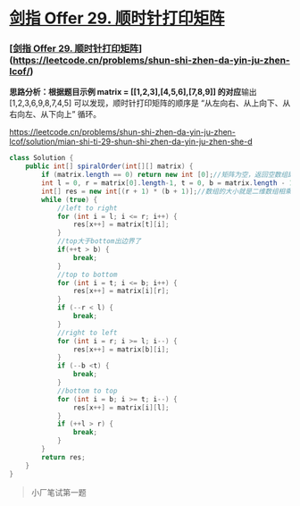 # [剑指 Offer 29. 顺时针打印矩阵](https://github.com/HealUP/MyBlog/issues/24)

###  [[剑指 Offer 29. 顺时针打印矩阵](https://leetcode.cn/problems/shun-shi-zhen-da-yin-ju-zhen-lcof/)](https://leetcode.cn/problems/shun-shi-zhen-da-yin-ju-zhen-lcof/)


**思路分析：根据题目示例 matrix = [[1,2,3],[4,5,6],[7,8,9]] 的对应**输出 [1,2,3,6,9,8,7,4,5] 可以发现，顺时针打印矩阵的顺序是 “从左向右、从上向下、从右向左、从下向上” 循环。

https://leetcode.cn/problems/shun-shi-zhen-da-yin-ju-zhen-lcof/solution/mian-shi-ti-29-shun-shi-zhen-da-yin-ju-zhen-she-d

```java
class Solution {
    public int[] spiralOrder(int[][] matrix) {
        if (matrix.length == 0) return new int [0];//矩阵为空，返回空数组即可
        int l = 0, r = matrix[0].length-1, t = 0, b = matrix.length - 1, x = 0;//r 是列长度，即宽度b是行长度，即高度
        int[] res = new int[(r + 1) * (b + 1)];//数组的大小就是二维数组相乘的大小
        while (true) {
            //left to right
            for (int i = l; i <= r; i++) {
                res[x++] = matrix[t][i];
            }
            //top大于bottom出边界了
            if(++t > b) {
                break;
            }
            //top to bottom
            for (int i = t; i <= b; i++) {
                res[x++] = matrix[i][r];
            }
            if (--r < l) {
                break;
            }
            //right to left
            for (int i = r; i >= l; i--) {
                res[x++] = matrix[b][i];
            }
            if (--b <t) {
                break;
            }
            //bottom to top
            for (int i = b; i >= t; i--) {
                res[x++] = matrix[i][l];
            }
            if (++l > r) {
                break;
            }
        }
        return res;
    }
}
```

> 小厂笔试第一题